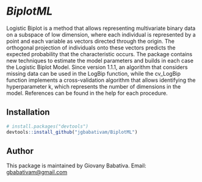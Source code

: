# *BiplotML*

Logistic Biplot is a method that allows representing multivariate binary data on a subspace of low dimension, where each individual is represented by a point and each variable as vectors directed through the origin. The orthogonal projection of individuals onto these vectors predicts the expected probability that the characteristic occurs. The package contains new techniques to estimate the model parameters and builds in each case the Logistic Biplot Model. Since version 1.1.1, an algorithm that considers missing data can be used in the LogBip function, while the cv_LogBip function implements a cross-validation algorithm that allows identifying the hyperparameter k, which represents the number of dimensions in the model. References can be found in the help for each procedure.

## Installation

``` r
# install.packages("devtools")
devtools::install_github("jgbabativam/BiplotML")
```

## Author

This package is maintained by Giovany Babativa. Email: gbabativam@gmail.com
